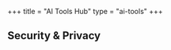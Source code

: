 +++
title = "AI Tools Hub"
type = "ai-tools"
+++

<div class="hero-section"></div>

<div class="services-grid"></div>

<div class="security-section"><h2>Security & Privacy</h2><div class="security-grid"></div></div>

<script src="/shared/components/frontpage.js"></script>
<link rel="stylesheet" href="/assets/css/styles.css">
